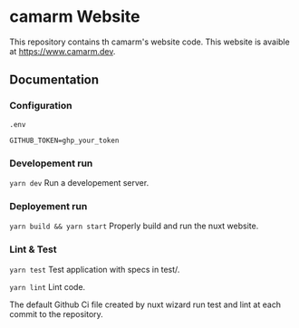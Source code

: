 # camarm Website
This repository contains th camarm's website code.
This website is avaible at https://www.camarm.dev.

## Documentation

### Configuration
`.env`
```dotenv
GITHUB_TOKEN=ghp_your_token
```

### Developement run
`yarn dev`
Run a developement server.

### Deployement run
`yarn build && yarn start`
Properly build and run the nuxt website.

### Lint & Test
`yarn test`
Test application with specs in test/.

`yarn lint`
Lint code.

The default Github Ci file created by nuxt wizard run test and lint at each commit to the repository.
